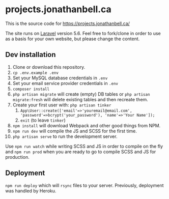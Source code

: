 # projects.jonathanbell.ca

This is the source code for <https://projects.jonathanbell.ca/>

The site runs on [Laravel](https://laravel.com/) version 5.6. Feel free to
fork/clone in order to use as a basis for your own website, but please change
the content.

## Dev installation

1. Clone or download this repository.
1. `cp .env.example .env`
1. Set your MySQL database credentials in `.env`
1. Set your email service provider credentials in `.env`
1. `composer install`
1. `php artisan migrate` will create (empty) DB tables or `php artisan
   migrate:fresh` will delete existing tables and then recreate them.
1. Create your first user with: `php artisan tinker`
   1. `App\User::create(['email'=>'youremail@email.com',
      'password'=>bcrypt('your_password'), 'name'=>'Your Name']);`
   1. `exit` (to leave `tinker`)
1. `npm install` will download Webpack and other good things from NPM.
1. `npm run dev` will compile the JS and SCSS for the first time.
1. `php artisan serve` to run the development server.

Use `npm run watch` while writing SCSS and JS in order to compile on the fly and
`npm run prod` when you are ready to go to compile SCSS and JS for production.

## Deployment

`npm run deploy` which will `rsync` files to your server. Previously, deployment
was handled by Heroku.
